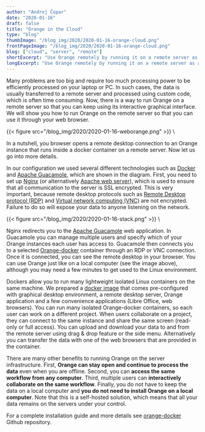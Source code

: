 ```yaml
---
author: "Andrej Čopar"
date: "2020-01-16"
draft: false
title: "Orange in the Cloud"
type: "blog"
thumbImage: "/blog_img/2020/2020-01-16-orange-cloud.png"
frontPageImage: "/blog_img/2020/2020-01-16-orange-cloud.png"
blog: ["cloud", "server", "remote"]
shortExcerpt: "Use Orange remotely by running it on a remote server as a docker container."
longExcerpt: "Use Orange remotely by running it on a remote server as a docker container."
---
```


Many problems are too big and require too much processing power to be efficiently processed on your laptop or PC. In such cases, the data is usually transferred to a remote server and processed using custom code, which is often time consuming. Now, there is a way to run Orange on a remote server so that you can keep using its interactive graphical interface. We will show you how to run Orange on the remote server so that you can use it through your web browser.

{{< figure src="/blog_img/2020/2020-01-16-weborange.png" >}}
\

In a nutshell, you browser opens a remote desktop connection to an Orange instance that runs inside a docker container on a remote server. Now let us go into more details.

In our configuration we used several different technologies such as [Docker](https://www.docker.com/) and [Apache Guacamole](https://guacamole.apache.org/), which are shown in the diagram. First, you need to set up [Nginx](https://nginx.org/en/) (or alternatively [Apache web server](https://httpd.apache.org/)), which is used to ensure that all communication to the server is SSL encrypted. This is very important, because remote desktop protocols such as [Remote Desktop protocol (RDP)](https://en.wikipedia.org/wiki/Remote_Desktop_Protocol) and [Virtual network computing (VNC)](https://en.wikipedia.org/wiki/Virtual_Network_Computing) are not encrypted. Failure to do so will expose your data to anyone listening on the network.

{{< figure src="/blog_img/2020/2020-01-16-stack.png" >}}
\

Nginx redirects you to the [Apache Guacamole](https://guacamole.apache.org/) web application. In Guacamole you can manage multiple users and specify which of your Orange instances each user has access to. Guacamole then connects you to a selected [Orange-docker](https://github.com/biolab/orange-docker) container through an RDP or VNC connection. Once it is connected, you can see the remote desktop in your browser. You can use Orange just like on a local computer (see the image above), although you may need a few minutes to get used to the Linux environment.

Dockers allow you to run many lightweight isolated Linux containers on the same machine. We prepared a [docker image](https://github.com/biolab/orange-docker) that comes pre-configured with graphical desktop environment, a remote desktop server, Orange application and a few convenience applications (Libre Office, web browsers). You can run many isolated Orange-docker containers, so each user can work on a different project. When users collaborate on a project, they can connect to the same instance and share the same screen (read-only or full access). You can upload and download your data to and from the remote server using drag & drop feature or the side menu. Alternatively you can transfer the data with one of the web browsers that are provided in the container.

There are many other benefits to running Orange on the server infrastructure. First, **Orange can stay open and continue to process the data** even when you are offline. Second, you can **access the same workflow from any computer**. Third, multiple users can **interactively collaborate on the same workflow**. Finally, you do not have to keep the data on a local computer and **you do not need to install Orange on a local computer**. Note that this is a self-hosted solution, which means that all your data remains on the servers under your control.

For a complete installation guide and more details see [orange-docker](https://github.com/biolab/orange-docker) Github repository.
